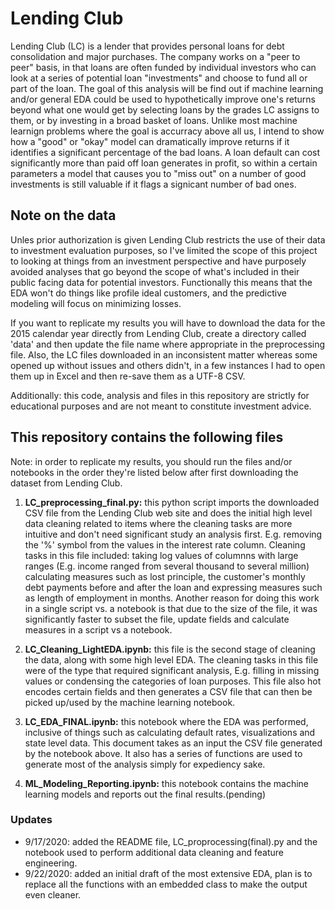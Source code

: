 # Lending Club

Lending Club (LC) is a lender that provides personal loans for debt consolidation and major purchases. The company works on a "peer to peer" basis, in that loans are often funded by individual investors who can look at a series of potential loan "investments" and choose to fund all or part of the loan. The goal of this analysis will be find out if machine learning and/or general EDA could be used to hypothetically improve one's returns beyond what one would get by selecting loans by the grades LC assigns to them, or by investing in a broad basket of loans. Unlike most machine learnign problems where the goal is accurracy above all us, I intend to show how a "good" or "okay" model can dramatically improve returns if it identifies a significant percentage of the bad loans. A loan default can cost significantly more than paid off loan generates in profit, so within a certain parameters a model that causes you to "miss out" on a number of good investments is still valuable if it flags a signicant number of bad ones.

## Note on the data

Unles prior authorization is given Lending Club restricts the use of their data to investment evaluation purposes, so I've limited the scope of this project to looking at things from an investment perspective and have purposely avoided analyses that go beyond the scope of what's included in their public facing data for potential investors. Functionally this means that the EDA won't do things like profile ideal customers, and the predictive modeling will focus on minimizing losses.

If you want to replicate my results you will have to download the data for the 2015 calendar year directly from Lending Club, create a directory called 'data' and then update the file name where appropriate in the preprocessing file. Also, the LC files downloaded in an inconsistent matter whereas some opened up without issues and others didn't, in a few instances I had to open them up in Excel and then re-save them as a UTF-8 CSV.

Additionally: this code, analysis and files in this repository are strictly for educational purposes and are not meant to constitute investment advice.

## This repository contains the following files

Note: in order to replicate my results, you should run the files and/or notebooks in the order they're listed below after first downloading the dataset from Lending Club.

1) **LC_preprocessing_final.py:** this python script imports the downloaded CSV file from the Lending Club web site and does the initial high level data cleaning related to items where the cleaning tasks are more intuitive and don't need significant study an analysis first. E.g. removing the '%' symbol from the values in the interest rate column. Cleaning tasks in this file included: taking log values of columnns with large ranges (E.g. income ranged from several thousand to several million) calculating measures such as lost principle, the customer's monthly debt payments before and after the loan and expressing measures such as length of employment in months. Another reason for doing this work in a single script vs. a notebook is that due to the size
of the file, it was significantly faster to subset the file, update fields and calculate measures in a script vs a notebook.

2) **LC_Cleaning_LightEDA.ipynb:** this file is the second stage of cleaning the data, along with some high level EDA. The cleaning tasks in this file were of the type that required significant analysis, E.g. filling in missing values or condensing the categories of loan purposes. This file also hot encodes certain fields and then generates a CSV file that can then be picked up/used by the machine learning notebook.

3) **LC_EDA_FINAL.ipynb:** this notebook where the EDA was performed, inclusive of things such as calculating default rates, visualizations and state level data. This document takes as an input the CSV file generated by the notebook above. It also has a series of functions are used to generate most of the analysis simply for expediency sake.

4) **ML_Modeling_Reporting.ipynb:** this notebook contains the machine learning models and reports out the final results.(pending)

### Updates

* 9/17/2020: added the README file, LC_proprocessing(final).py and the notebook used to perform additional data cleaning and feature engineering.
* 9/22/2020: added an initial draft of the most extensive EDA, plan is to replace all the functions with an embedded class to make the output even cleaner.

